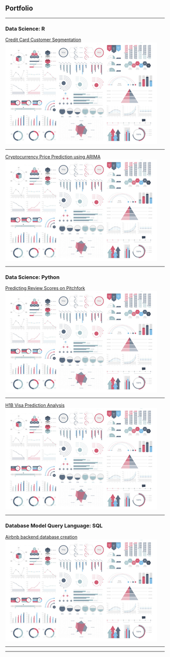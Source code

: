 ## Portfolio

---

### Data Science: R

[Credit Card Customer Segmentation](/1.1_Credit_card.md)
<img src="Images/dummy_thumbnail.jpg?raw=true"/>

---
[Cryptocurrency Price Prediction using ARIMA](/pdf/sample_presentation.pdf)
<img src="Images/dummy_thumbnail.jpg?raw=true"/>

---

### Data Science: Python

[Predicting Review Scores on Pitchfork](/2.1_pitch_fork.ipynb)
<img src="Images/dummy_thumbnail.jpg?raw=true"/>

---
[H1B Visa Prediction Analysis](/pdf/sample_presentation.pdf)
<img src="Images/dummy_thumbnail.jpg?raw=true"/>

---

### Database Model Query Language: SQL

[Airbnb backend database creation](/3_SQL_airbnb.pdf)
<img src="Images/dummy_thumbnail.jpg?raw=true"/>

---





---
